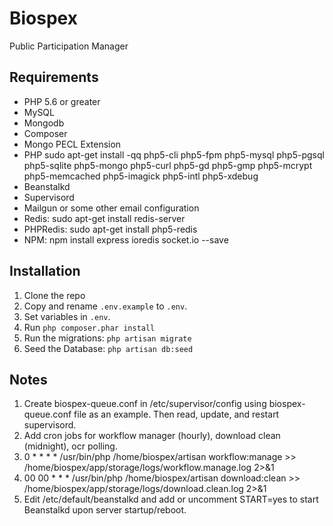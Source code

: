 Biospex
=======

Public Participation Manager

Requirements
------------

 - PHP 5.6 or greater
 - MySQL
 - Mongodb
 - Composer
 - Mongo PECL Extension
 - PHP sudo apt-get install -qq php5-cli php5-fpm php5-mysql php5-pgsql php5-sqlite php5-mongo php5-curl php5-gd php5-gmp php5-mcrypt php5-memcached php5-imagick php5-intl php5-xdebug
 - Beanstalkd
 - Supervisord
 - Mailgun or some other email configuration
 - Redis: sudo apt-get install redis-server
 - PHPRedis: sudo apt-get install php5-redis
 - NPM: npm install express ioredis socket.io --save


Installation
------------

1. Clone the repo
2. Copy and rename ```.env.example``` to ```.env```.
3. Set variables in ```.env```.
6. Run ```php composer.phar install```
7. Run the migrations: ```php artisan migrate```
8. Seed the Database: ```php artisan db:seed```

Notes
-----
1. Create biospex-queue.conf in /etc/supervisor/config using biospex-queue.conf file as an example. Then read, update, and restart supervisord.
2. Add cron jobs for workflow manager (hourly), download clean (midnight), ocr polling.
  1. 0 * * * * /usr/bin/php /home/biospex/artisan workflow:manage >> /home/biospex/app/storage/logs/workflow.manage.log 2>&1
  2. 00 00 * * * /usr/bin/php /home/biospex/artisan download:clean >> /home/biospex/app/storage/logs/download.clean.log 2>&1
3. Edit /etc/default/beanstalkd and add or uncomment START=yes to start Beanstalkd upon server startup/reboot.

